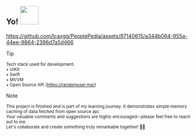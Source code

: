 <h2> Yo! <img src="https://media.tenor.com/qKGlaYl2DqMAAAAi/gif-de-sauda%C3%A7%C3%A3o.gif" width="50"></h2>

https://github.com/lcaxgg/PeoplePedia/assets/97140615/a344b064-955a-44ee-9864-2396d7a5d466

> [!TIP]  
> <sup>Tech stack used for development.</sup><br>
> <sup>• UIKit</sup><br>
> <sup>• Swift</sup><br>
> <sup>• MVVM</sup><br>
> <sup>• Open Source API (https://randomuser.me/)</sup><br>

> [!NOTE]  
> <sup>This project is finished and is part of my learning journey. It demonstrates simple memory caching of data fetched from open source api. 
<br>Your valuable comments and suggestions are highly encouraged—please feel free to reach out to me.
<br>Let's collaborate and create something truly remarkable together! 🙇🏻</sup><br>
